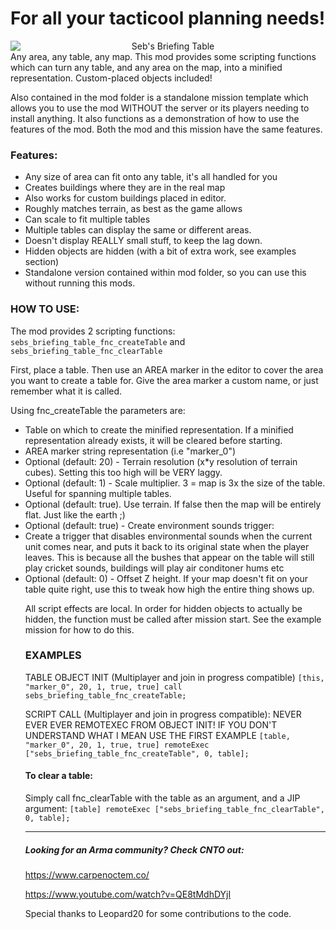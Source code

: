 # For all your tacticool planning needs!
<img src="https://i.imgur.com/mJxccbg.png" alt="Seb's Briefing Table" style="display: block; text-align: center">
Any area, any table, any map. This mod provides some scripting functions which can turn any table, and any area on the map, into a minified representation. Custom-placed objects included!

Also contained in the mod folder is a standalone mission template which allows you to use the mod WITHOUT the server or its players needing to install anything.
It also functions as a demonstration of how to use the features of the mod. Both the mod and this mission have the same features.

### Features:
- Any size of area can fit onto any table, it's all handled for you
- Creates buildings where they are in the real map
- Also works for custom buildings placed in editor.
- Roughly matches terrain, as best as the game allows
- Can scale to fit multiple tables
- Multiple tables can display the same or different areas.
- Doesn't display REALLY small stuff, to keep the lag down.
- Hidden objects are hidden (with a bit of extra work, see examples section)
- Standalone version contained within mod folder, so you can use this without running this mods.

### HOW TO USE:

The mod provides 2 scripting functions:
`sebs_briefing_table_fnc_createTable` and `sebs_briefing_table_fnc_clearTable`

First, place a table. Then use an AREA marker in the editor to cover the area you want to create a table for. Give the area marker a custom name, or just remember what it is called.

Using fnc_createTable the parameters are:
* Table on which to create the minified representation. If a minified representation already exists, it will be cleared before starting. <OBJECT>
* AREA marker string representation (i.e "marker_0") <STRING>
* Optional <NUMBER> (default: 20) - Terrain resolution (x*y resolution of terrain cubes). Setting this too high will be VERY laggy.
* Optional <NUMBER> (default: 1) - Scale multiplier. 3 = map is 3x the size of the table. Useful for spanning multiple tables.
* Optional <BOOL> (default: true). Use terrain. If false then the map will be entirely flat. Just like the earth ;)
* Optional <BOOL> (default: true) - Create environment sounds trigger:
* Create a trigger that disables environmental sounds when the current unit comes near, and puts it back to its original state when the player leaves.
This is because all the bushes that appear on the table will still play cricket sounds, buildings will play air conditoner hums etc
* Optional <NUMBER> (default: 0) - Offset Z height. If your map doesn't fit on your table quite right, use this to tweak how high the entire thing shows up.

All script effects are local.
In order for hidden objects to actually be hidden, the function must be called after mission start. See the example mission for how to do this.

### EXAMPLES

TABLE OBJECT INIT (Multiplayer and join in progress compatible)
`[this, "marker_0", 20, 1, true, true] call sebs_briefing_table_fnc_createTable;`

SCRIPT CALL (Multiplayer and join in progress compatible):
NEVER EVER EVER REMOTEXEC FROM OBJECT INIT!
IF YOU DON'T UNDERSTAND WHAT I MEAN USE THE FIRST EXAMPLE
`[table, "marker_0", 20, 1, true, true] remoteExec ["sebs_briefing_table_fnc_createTable", 0, table];`


#### To clear a table:
Simply call fnc_clearTable with the table as an argument, and a JIP argument:
`[table] remoteExec ["sebs_briefing_table_fnc_clearTable", 0, table];`

______

##### Looking for an Arma community? Check CNTO out:

https://www.carpenoctem.co/

https://www.youtube.com/watch?v=QE8tMdhDYjI


Special thanks to Leopard20 for some contributions to the code.
